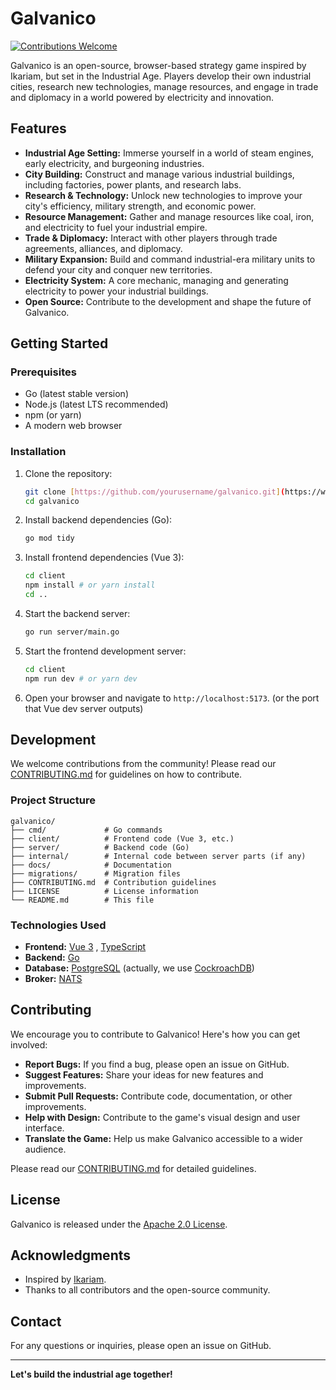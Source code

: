 # Galvanico

[![Contributions Welcome](https://img.shields.io/badge/Contributions-Welcome-brightgreen.svg)](CONTRIBUTING.md)

Galvanico is an open-source, browser-based strategy game inspired by Ikariam, but set in the Industrial Age. Players develop their own industrial cities, research new technologies, manage resources, and engage in trade and diplomacy in a world powered by electricity and innovation.

## Features

* **Industrial Age Setting:** Immerse yourself in a world of steam engines, early electricity, and burgeoning industries.
* **City Building:** Construct and manage various industrial buildings, including factories, power plants, and research labs.
* **Research & Technology:** Unlock new technologies to improve your city's efficiency, military strength, and economic power.
* **Resource Management:** Gather and manage resources like coal, iron, and electricity to fuel your industrial empire.
* **Trade & Diplomacy:** Interact with other players through trade agreements, alliances, and diplomacy.
* **Military Expansion:** Build and command industrial-era military units to defend your city and conquer new territories.
* **Electricity System:** A core mechanic, managing and generating electricity to power your industrial buildings.
* **Open Source:** Contribute to the development and shape the future of Galvanico.

## Getting Started

### Prerequisites

* Go (latest stable version)
* Node.js (latest LTS recommended)
* npm (or yarn)
* A modern web browser

### Installation

1.  Clone the repository:

    ```bash
    git clone [https://github.com/yourusername/galvanico.git](https://www.google.com/search?q=https://github.com/yourusername/galvanico.git)
    cd galvanico
    ```

2.  Install backend dependencies (Go):

    ```bash
    go mod tidy
    ```

3.  Install frontend dependencies (Vue 3):

    ```bash
    cd client
    npm install # or yarn install
    cd ..
    ```

4.  Start the backend server:

    ```bash
    go run server/main.go
    ```

5.  Start the frontend development server:

    ```bash
    cd client
    npm run dev # or yarn dev
    ```

6.  Open your browser and navigate to `http://localhost:5173`. (or the port that Vue dev server outputs)

## Development

We welcome contributions from the community! Please read our [CONTRIBUTING.md](CONTRIBUTING.md) for guidelines on how to contribute.

### Project Structure

```
galvanico/
├── cmd/             # Go commands
├── client/          # Frontend code (Vue 3, etc.)
├── server/          # Backend code (Go)
├── internal/        # Internal code between server parts (if any)
├── docs/            # Documentation
├── migrations/      # Migration files
├── CONTRIBUTING.md  # Contribution guidelines
├── LICENSE          # License information
└── README.md        # This file
```

### Technologies Used

* **Frontend:** [Vue 3](https://vuejs.org/) , [TypeScript](https://www.typescriptlang.org/)
* **Backend:** [Go](https://golang.org/)
* **Database:** [PostgreSQL](https://www.postgresql.org/) (actually, we
  use [CockroachDB](https://github.com/cockroachdb/cockroach))
* **Broker:** [NATS](https://github.com/nats-io/nats-server)

## Contributing

We encourage you to contribute to Galvanico! Here's how you can get involved:

* **Report Bugs:** If you find a bug, please open an issue on GitHub.
* **Suggest Features:** Share your ideas for new features and improvements.
* **Submit Pull Requests:** Contribute code, documentation, or other improvements.
* **Help with Design:** Contribute to the game's visual design and user interface.
* **Translate the Game:** Help us make Galvanico accessible to a wider audience.

Please read our [CONTRIBUTING.md](CONTRIBUTING.md) for detailed guidelines.

## License

Galvanico is released under the [Apache 2.0 License](LICENSE).

## Acknowledgments

* Inspired by [Ikariam](https://www.ikariam.com/).
* Thanks to all contributors and the open-source community.

## Contact

For any questions or inquiries, please open an issue on GitHub.

---

**Let's build the industrial age together!**
